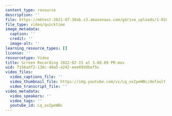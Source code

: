 ```yaml
---
content_type: resource
description: ''
file: https://mbtest-2021-07-30ab.s3.amazonaws.com/gdrive_uploads/1-010-uncertainty-in-engineering-fall-2008/1nvs80xsYqvVTfGMat_9dWp9IAU14knvW/screen-recording-2022-02-15-at-30809-pm.mov
file_type: video/quicktime
image_metadata:
  caption: ''
  credit: ''
  image-alt: ''
learning_resource_types: []
license: ''
resourcetype: Video
title: Screen Recording 2022-02-15 at 3.08.09 PM.mov
uid: 7156adf2-136c-40a5-a242-eee09ddbef5c
video_files:
  video_captions_file: ''
  video_thumbnail_file: https://img.youtube.com/vi/Lq_oxIpeWBc/default.jpg
  video_transcript_file: ''
video_metadata:
  video_speakers: ''
  video_tags: ''
  youtube_id: Lq_oxIpeWBc
---
```

